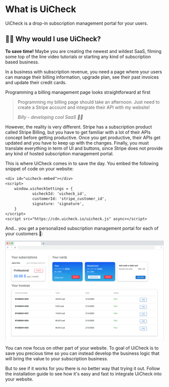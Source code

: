 # What is UiCheck

UiCheck is a drop-in subscription management portal for your users.

## 🤷‍♂️ Why would I use UiCheck?

**To save time!** Maybe you are creating the newest and wildest SaaS, filming some top of the line video tutorials or starting any kind of subscription based business. 

In a business with subscription revenue, you need a page where your users can manage their billing information, upgrade plan, see their past invoices and update their credit cards. 

Programming a billing management page looks straightforward at first

> Programming my billing page should take an afternoon. Just need to create a Stripe account and integrate their API with my website!
>
> _Billy - developing cool SaaS 🐱‍🏍_

However, the reality is very different. Stripe has a subscription product called Stripe Billing, but you have to get familiar with a lot of their APIs concept before getting productive. Once you get productive, their APIs get updated and you have to keep up with the changes. Finally, you must translate everything in term of UI and buttons, since Stripe does not provide any kind of hosted subscription management portal.

This is where UiCheck comes in to save the day. You embed the following snippet of code on your website:

```markup
<div id="uicheck-embed"></div>
<script>
    window.uicheckSettings = {
            uicheckId: 'uicheck_id',
            customerId: 'stripe_customer_id',
            signature: 'signature',
    }
</script>
<script src="https://cdn.uicheck.io/uicheck.js" async></script>
```

And... you get a personalized subscription management portal for each of your customers 🚀:

![](.gitbook/assets/image.png)

You can now focus on other part of your website. To goal of UiCheck is to save you precious time so you can instead develop the business logic that will bring the value to your subscription business. 

But to see if it works for you there is no better way that trying it out. Follow the installation guide to see how it's easy and fast to integrate UiCheck into your website. 

